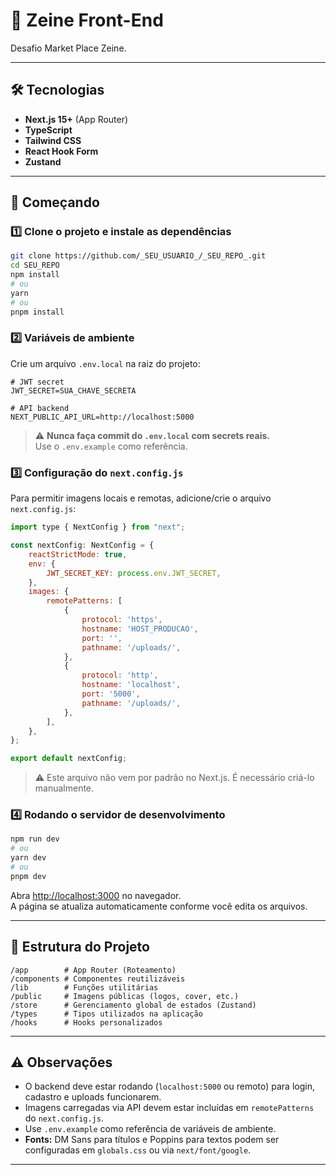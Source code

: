 # 🚀 Zeine Front-End

Desafio Market Place Zeine.

---

## 🛠 Tecnologias

- **Next.js 15+** (App Router)
- **TypeScript**
- **Tailwind CSS**
- **React Hook Form**
- **Zustand**

---

## 🚩 Começando

### 1️⃣ Clone o projeto e instale as dependências

```bash
git clone https://github.com/_SEU_USUARIO_/_SEU_REPO_.git
cd SEU_REPO
npm install
# ou
yarn
# ou
pnpm install
```

### 2️⃣ Variáveis de ambiente

Crie um arquivo `.env.local` na raiz do projeto:

```env
# JWT secret
JWT_SECRET=SUA_CHAVE_SECRETA

# API backend
NEXT_PUBLIC_API_URL=http://localhost:5000
```

> ⚠️ **Nunca faça commit do `.env.local` com secrets reais.**  
> Use o `.env.example` como referência.

### 3️⃣ Configuração do `next.config.js`

Para permitir imagens locais e remotas, adicione/crie o arquivo `next.config.js`:

```js
import type { NextConfig } from "next";

const nextConfig: NextConfig = {
    reactStrictMode: true,
    env: {
        JWT_SECRET_KEY: process.env.JWT_SECRET,
    },
    images: {
        remotePatterns: [
            {
                protocol: 'https',
                hostname: 'HOST_PRODUCAO',
                port: '',
                pathname: '/uploads/',
            },
            {
                protocol: 'http',
                hostname: 'localhost',
                port: '5000',
                pathname: '/uploads/',
            },
        ],
    },
};

export default nextConfig;
```

> ⚠️ Este arquivo não vem por padrão no Next.js. É necessário criá-lo manualmente.

### 4️⃣ Rodando o servidor de desenvolvimento

```bash
npm run dev
# ou
yarn dev
# ou
pnpm dev
```

Abra [http://localhost:3000](http://localhost:3000) no navegador.  
A página se atualiza automaticamente conforme você edita os arquivos.

---

## 📂 Estrutura do Projeto

```
/app        # App Router (Roteamento)
/components # Componentes reutilizáveis
/lib        # Funções utilitárias
/public     # Imagens públicas (logos, cover, etc.)
/store      # Gerenciamento global de estados (Zustand)
/types      # Tipos utilizados na aplicação
/hooks      # Hooks personalizados
```

---

## ⚠️ Observações

- O backend deve estar rodando (`localhost:5000` ou remoto) para login, cadastro e uploads funcionarem.
- Imagens carregadas via API devem estar incluídas em `remotePatterns` do `next.config.js`.
- Use `.env.example` como referência de variáveis de ambiente.
- **Fonts:** DM Sans para títulos e Poppins para textos podem ser configuradas em `globals.css` ou via `next/font/google`.

---



